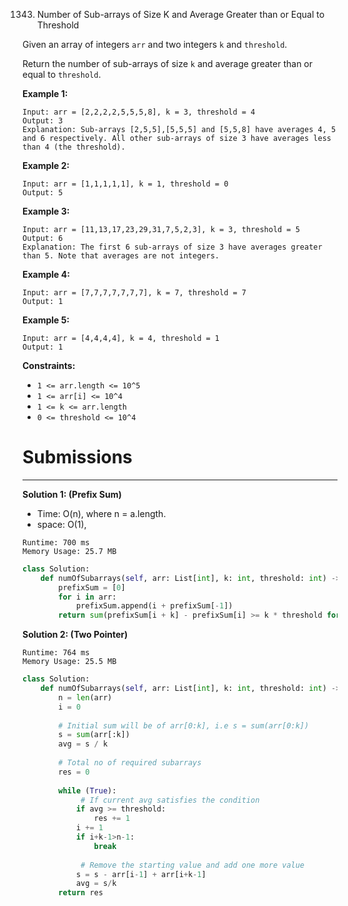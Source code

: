 1343. Number of Sub-arrays of Size K and Average Greater than or Equal to Threshold

Given an array of integers `arr` and two integers `k` and `threshold`.

Return the number of sub-arrays of size `k` and average greater than or equal to `threshold`.

 

**Example 1:**
```
Input: arr = [2,2,2,2,5,5,5,8], k = 3, threshold = 4
Output: 3
Explanation: Sub-arrays [2,5,5],[5,5,5] and [5,5,8] have averages 4, 5 and 6 respectively. All other sub-arrays of size 3 have averages less than 4 (the threshold).
```

**Example 2:**
```
Input: arr = [1,1,1,1,1], k = 1, threshold = 0
Output: 5
```

**Example 3:**
```
Input: arr = [11,13,17,23,29,31,7,5,2,3], k = 3, threshold = 5
Output: 6
Explanation: The first 6 sub-arrays of size 3 have averages greater than 5. Note that averages are not integers.
```

**Example 4:**
```
Input: arr = [7,7,7,7,7,7,7], k = 7, threshold = 7
Output: 1
```

**Example 5:**
```
Input: arr = [4,4,4,4], k = 4, threshold = 1
Output: 1
``` 

**Constraints:**

* `1 <= arr.length <= 10^5`
* `1 <= arr[i] <= 10^4`
* `1 <= k <= arr.length`
* `0 <= threshold <= 10^4`

# Submissions
---
**Solution 1: (Prefix Sum)**

* Time: O(n), where n = a.length.
* space: O(1),

```
Runtime: 700 ms
Memory Usage: 25.7 MB
```
```python
class Solution:
    def numOfSubarrays(self, arr: List[int], k: int, threshold: int) -> int:
        prefixSum = [0]
        for i in arr:
            prefixSum.append(i + prefixSum[-1])
        return sum(prefixSum[i + k] - prefixSum[i] >= k * threshold for i in range(len(arr) - k + 1))
```

**Solution 2: (Two Pointer)**
```
Runtime: 764 ms
Memory Usage: 25.5 MB
```
```python
class Solution:
    def numOfSubarrays(self, arr: List[int], k: int, threshold: int) -> int:
        n = len(arr)
        i = 0
        
        # Initial sum will be of arr[0:k], i.e s = sum(arr[0:k])
        s = sum(arr[:k])
        avg = s / k
        
        # Total no of required subarrays
        res = 0
        
        while (True):            
             # If current avg satisfies the condition
            if avg >= threshold:
                res += 1
            i += 1
            if i+k-1>n-1:
                break
                
             # Remove the starting value and add one more value
            s = s - arr[i-1] + arr[i+k-1]
            avg = s/k            
        return res
```